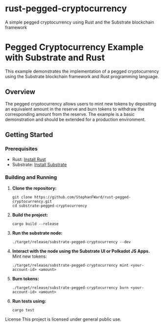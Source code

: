 # rust-pegged-cryptocurrency
A simple pegged cryptocurrency using Rust and the Substrate blockchain framework

# Pegged Cryptocurrency Example with Substrate and Rust

This example demonstrates the implementation of a pegged cryptocurrency using the Substrate blockchain framework and Rust programming language.

## Overview

The pegged cryptocurrency allows users to mint new tokens by depositing an equivalent amount in the reserve and burn tokens to withdraw the corresponding amount from the reserve. The example is a basic demonstration and should be extended for a production environment.

## Getting Started

### Prerequisites

- Rust: [Install Rust](https://www.rust-lang.org/tools/install)
- Substrate: [Install Substrate](https://substrate.dev/docs/en/knowledgebase/getting-started/)

### Building and Running

1. **Clone the repository:**

   ```
   git clone https://github.com/StephanFWard/rust-pegged-cryptocurrency.git
   cd substrate-pegged-cryptocurrency

2. **Build the project:**
   ```
   cargo build --release

3. **Run the substrate node:**
   ```
   ./target/release/substrate-pegged-cryptocurrency --dev

4. **Interact with the node using the Substrate UI or Polkadot JS Apps.**
Mint new tokens:

   ```
   ./target/release/substrate-pegged-cryptocurrency mint <your-account-id> <amount>

5. **Burn tokens:**

   ```
   ./target/release/substrate-pegged-cryptocurrency burn <your-account-id> <amount>

6. **Run tests using:**

   ```
   cargo test

License
This project is licensed under general public use.

